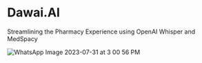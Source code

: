 # Dawai.AI
Streamlining the Pharmacy Experience using OpenAI Whisper and MedSpacy<br />

![WhatsApp Image 2023-07-31 at 3 00 56 PM](https://github.com/RayyanMinhaj/Dawai.AI/assets/81464495/93b6de4d-d6c5-43fe-b831-b6308de68173)
